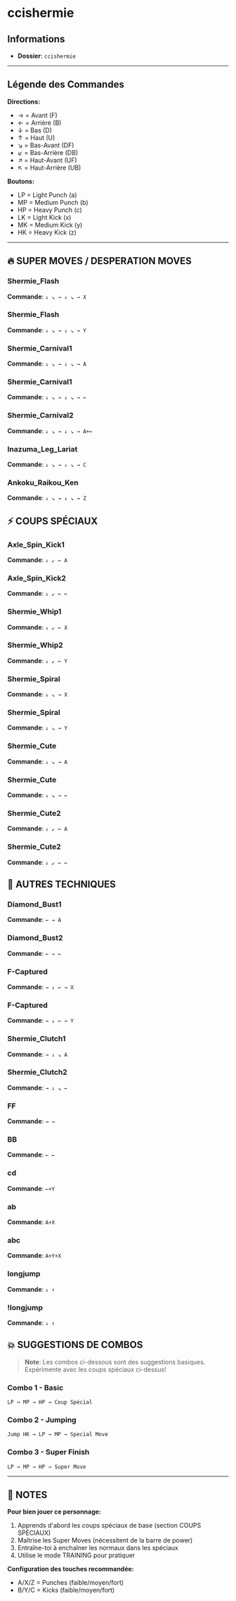 # ccishermie

## Informations
- **Dossier**: `ccishermie`

---

## Légende des Commandes

**Directions:**
- → = Avant (F)
- ← = Arrière (B)
- ↓ = Bas (D)
- ↑ = Haut (U)
- ↘ = Bas-Avant (DF)
- ↙ = Bas-Arrière (DB)
- ↗ = Haut-Avant (UF)
- ↖ = Haut-Arrière (UB)

**Boutons:**
- LP = Light Punch (a)
- MP = Medium Punch (b)
- HP = Heavy Punch (c)
- LK = Light Kick (x)
- MK = Medium Kick (y)
- HK = Heavy Kick (z)

---

## 🔥 SUPER MOVES / DESPERATION MOVES

### Shermie_Flash
**Commande**: `↓ ↘ → ↓ ↘ → X`

### Shermie_Flash
**Commande**: `↓ ↘ → ↓ ↘ → Y`

### Shermie_Carnival1
**Commande**: `↓ ↘ → ↓ ↘ → A`

### Shermie_Carnival1
**Commande**: `↓ ↘ → ↓ ↘ → ←`

### Shermie_Carnival2
**Commande**: `↓ ↘ → ↓ ↘ → A+←`

### Inazuma_Leg_Lariat
**Commande**: `↓ ↘ → ↓ ↘ → C`

### Ankoku_Raikou_Ken
**Commande**: `↓ ↘ → ↓ ↘ → Z`


## ⚡ COUPS SPÉCIAUX

### Axle_Spin_Kick1
**Commande**: `↓ ↙ ← A`

### Axle_Spin_Kick2
**Commande**: `↓ ↙ ← ←`

### Shermie_Whip1
**Commande**: `↓ ↙ ← X`

### Shermie_Whip2
**Commande**: `↓ ↙ ← Y`

### Shermie_Spiral
**Commande**: `↓ ↘ → X`

### Shermie_Spiral
**Commande**: `↓ ↘ → Y`

### Shermie_Cute
**Commande**: `↓ ↘ → A`

### Shermie_Cute
**Commande**: `↓ ↘ → ←`

### Shermie_Cute2
**Commande**: `↓ ↙ ← A`

### Shermie_Cute2
**Commande**: `↓ ↙ ← ←`


## 🎯 AUTRES TECHNIQUES

### Diamond_Bust1
**Commande**: `← → A`

### Diamond_Bust2
**Commande**: `← → ←`

### F-Captured
**Commande**: `→ ↓ ← → X`

### F-Captured
**Commande**: `→ ↓ ← → Y`

### Shermie_Clutch1
**Commande**: `→ ↓ ↘ A`

### Shermie_Clutch2
**Commande**: `→ ↓ ↘ ←`

### FF
**Commande**: `→ →`

### BB
**Commande**: `← ←`

### cd
**Commande**: `←+Y`

### ab
**Commande**: `A+X`

### abc
**Commande**: `A+Y+X`

### longjump
**Commande**: `↓ ↑`

### !longjump
**Commande**: `↓ ↑`


## 💥 SUGGESTIONS DE COMBOS

> **Note**: Les combos ci-dessous sont des suggestions basiques. Expérimente avec les coups spéciaux ci-dessus!

### Combo 1 - Basic
```
LP → MP → HP → Coup Spécial
```

### Combo 2 - Jumping
```
Jump HK → LP → MP → Special Move
```

### Combo 3 - Super Finish
```
LP → MP → HP → Super Move
```

---

## 📝 NOTES

**Pour bien jouer ce personnage:**
1. Apprends d'abord les coups spéciaux de base (section COUPS SPÉCIAUX)
2. Maîtrise les Super Moves (nécessitent de la barre de power)
3. Entraîne-toi à enchaîner les normaux dans les spéciaux
4. Utilise le mode TRAINING pour pratiquer

**Configuration des touches recommandée:**
- A/X/Z = Punches (faible/moyen/fort)
- B/Y/C = Kicks (faible/moyen/fort)

